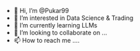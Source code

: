 - 👋 Hi, I’m @Pukar99
- 👀 I’m interested in Data Science & Trading
- 🌱 I’m currently learning LLMs
- 💞️ I’m looking to collaborate on ...
- 📫 How to reach me ....

<!---
Pukar99/Pukar99 is a ✨ special ✨ repository because its `README.md` (this file) appears on your GitHub profile.
You can click the Preview link to take a look at your changes.
--->
